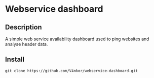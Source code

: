 # Webservice dashboard
## Description
A simple web service availability dashboard used to ping websites and analyse header data.

## Install
```
git clone https://github.com/V4nkor/webservice-dashboard.git
```
